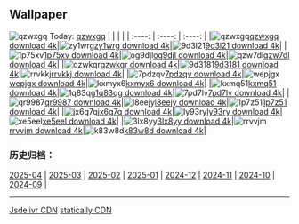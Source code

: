 ## Wallpaper
![qzwxgq](https://w.wallhaven.cc/full/qz/wallhaven-qzwxgq.jpg) Today: [qzwxgq](https://th.wallhaven.cc/small/qz/qzwxgq.jpg)
|      |      |      |
| :----: | :----: | :----: |
|![qzwxgq](https://th.wallhaven.cc/small/qz/qzwxgq.jpg)[qzwxgq download 4k](https://wallhaven.cc/w/qzwxgq)|![zy1wrg](https://th.wallhaven.cc/small/zy/zy1wrg.jpg)[zy1wrg download 4k](https://wallhaven.cc/w/zy1wrg)|![9d3l21](https://th.wallhaven.cc/small/9d/9d3l21.jpg)[9d3l21 download 4k](https://wallhaven.cc/w/9d3l21)|
|![1p75xv](https://th.wallhaven.cc/small/1p/1p75xv.jpg)[1p75xv download 4k](https://wallhaven.cc/w/1p75xv)|![og9djl](https://th.wallhaven.cc/small/og/og9djl.jpg)[og9djl download 4k](https://wallhaven.cc/w/og9djl)|![qzw7dl](https://th.wallhaven.cc/small/qz/qzw7dl.jpg)[qzw7dl download 4k](https://wallhaven.cc/w/qzw7dl)|
|![qzwkqr](https://th.wallhaven.cc/small/qz/qzwkqr.jpg)[qzwkqr download 4k](https://wallhaven.cc/w/qzwkqr)|![9d3181](https://th.wallhaven.cc/small/9d/9d3181.jpg)[9d3181 download 4k](https://wallhaven.cc/w/9d3181)|![rrvkkj](https://th.wallhaven.cc/small/rr/rrvkkj.jpg)[rrvkkj download 4k](https://wallhaven.cc/w/rrvkkj)|
|![7pdzqv](https://th.wallhaven.cc/small/7p/7pdzqv.jpg)[7pdzqv download 4k](https://wallhaven.cc/w/7pdzqv)|![wepjgx](https://th.wallhaven.cc/small/we/wepjgx.jpg)[wepjgx download 4k](https://wallhaven.cc/w/wepjgx)|![kxmyx6](https://th.wallhaven.cc/small/kx/kxmyx6.jpg)[kxmyx6 download 4k](https://wallhaven.cc/w/kxmyx6)|
|![kxmq51](https://th.wallhaven.cc/small/kx/kxmq51.jpg)[kxmq51 download 4k](https://wallhaven.cc/w/kxmq51)|![1q83qg](https://th.wallhaven.cc/small/1q/1q83qg.jpg)[1q83qg download 4k](https://wallhaven.cc/w/1q83qg)|![7pd7lv](https://th.wallhaven.cc/small/7p/7pd7lv.jpg)[7pd7lv download 4k](https://wallhaven.cc/w/7pd7lv)|
|![qr9987](https://th.wallhaven.cc/small/qr/qr9987.jpg)[qr9987 download 4k](https://wallhaven.cc/w/qr9987)|![l8eejy](https://th.wallhaven.cc/small/l8/l8eejy.jpg)[l8eejy download 4k](https://wallhaven.cc/w/l8eejy)|![1p7z51](https://th.wallhaven.cc/small/1p/1p7z51.jpg)[1p7z51 download 4k](https://wallhaven.cc/w/1p7z51)|
|![jx6g7q](https://th.wallhaven.cc/small/jx/jx6g7q.jpg)[jx6g7q download 4k](https://wallhaven.cc/w/jx6g7q)|![ly93ry](https://th.wallhaven.cc/small/ly/ly93ry.jpg)[ly93ry download 4k](https://wallhaven.cc/w/ly93ry)|![xe5eel](https://th.wallhaven.cc/small/xe/xe5eel.jpg)[xe5eel download 4k](https://wallhaven.cc/w/xe5eel)|
|![3lx8yy](https://th.wallhaven.cc/small/3l/3lx8yy.jpg)[3lx8yy download 4k](https://wallhaven.cc/w/3lx8yy)|![rrvvjm](https://th.wallhaven.cc/small/rr/rrvvjm.jpg)[rrvvjm download 4k](https://wallhaven.cc/w/rrvvjm)|![k83w8d](https://th.wallhaven.cc/small/k8/k83w8d.jpg)[k83w8d download 4k](https://wallhaven.cc/w/k83w8d)|

### 历史归档：
[2025-04](https://github.com/april-projects/april-wallpaper/tree/main/picture/2025-04/) | [2025-03](https://github.com/april-projects/april-wallpaper/tree/main/picture/2025-03/) | [2025-02](https://github.com/april-projects/april-wallpaper/tree/main/picture/2025-02/) | [2025-01](https://github.com/april-projects/april-wallpaper/tree/main/picture/2025-01/) | [2024-12](https://github.com/april-projects/april-wallpaper/tree/main/picture/2024-12/) | [2024-11](https://github.com/april-projects/april-wallpaper/tree/main/picture/2024-11/) | [2024-10](https://github.com/april-projects/april-wallpaper/tree/main/picture/2024-10/) | [2024-09](https://github.com/april-projects/april-wallpaper/tree/main/picture/2024-09/) | 

---
[Jsdelivr CDN](https://cdn.jsdelivr.net/gh/april-projects/april-wallpaper/api.json)
[statically CDN](https://cdn.statically.io/gh/april-projects/april-wallpaper/main/api.json)